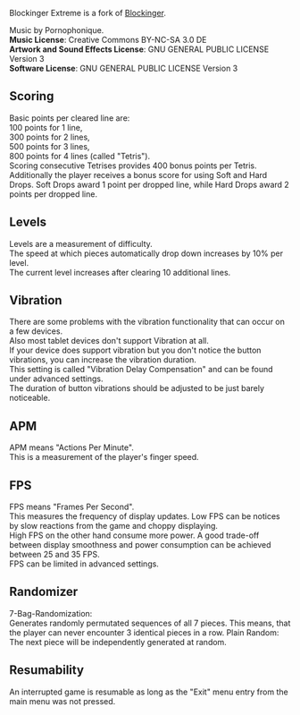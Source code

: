 Blockinger Extreme is a fork of [Blockinger](https://github.com/vocollapse/Blockinger).

Music by Pornophonique.  
**Music License**: Creative Commons BY-NC-SA 3.0 DE  
**Artwork and Sound Effects License**: GNU GENERAL PUBLIC LICENSE Version 3  
**Software License**: GNU GENERAL PUBLIC LICENSE Version 3  

Scoring
-------
Basic points per cleared line are:  
100 points for 1 line,  
300 points for 2 lines,  
500 points for 3 lines,  
800 points for 4 lines (called "Tetris").  
Scoring consecutive Tetrises provides 400 bonus points per Tetris.  
Additionally the player receives a bonus score for using Soft and Hard Drops. Soft Drops award 1 point per dropped line, while Hard Drops award 2 points per dropped line.

Levels
------
Levels are a measurement of difficulty.  
The speed at which pieces automatically drop down increases by 10% per level.  
The current level increases after clearing 10 additional lines.  

Vibration
---------
There are some problems with the vibration functionality that can occur on a few devices.  
Also most tablet devices don't support Vibration at all.  
If your device does support vibration but you don't notice the button vibrations, you can increase the vibration duration.  
This setting is called "Vibration Delay Compensation" and can be found under advanced settings.  
The duration of button vibrations should be adjusted to be just barely noticeable.  

APM
---
APM means "Actions Per Minute".  
This is a measurement of the player's finger speed.

FPS
---
FPS means "Frames Per Second".  
This measures the frequency of display updates. Low FPS can be notices by slow reactions from the game and choppy displaying.  
High FPS on the other hand consume more power. A good trade-off between display smoothness and power consumption can be achieved between 25 and 35 FPS.  
FPS can be limited in advanced settings.  

Randomizer
----------
7-Bag-Randomization:  
  Generates randomly permutated sequences of all 7 pieces. This means, that the player can never encounter 3 identical pieces in a row.
Plain Random:  
  The next piece will be independently generated at random.

Resumability
------------
An interrupted game is resumable as long as the "Exit" menu entry from the main menu was not pressed.
    
